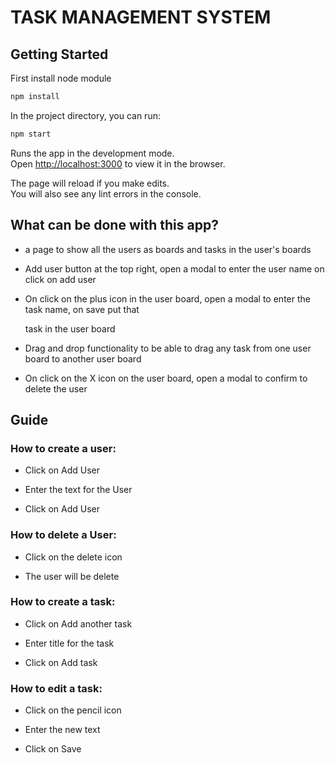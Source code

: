 # TASK MANAGEMENT SYSTEM

## Getting Started
First install node module

```bash
npm install
```
 
In the project directory, you can run:

```bash
npm start
```

Runs the app in the development mode.\
Open [http://localhost:3000](http://localhost:3000) to view it in the browser.

The page will reload if you make edits.\
You will also see any lint errors in the console.

## What can be done with this app?

- a page to show all the users as boards and tasks in the user's boards

- Add user button at the top right, open a modal to enter the user name on click on add user

- On click on the plus icon in the user board, open a modal to enter the task name, on save put that    

  task in the user board

- Drag and drop functionality to be able to drag any task from one user board to another user board

- On click on the X icon on the user board, open a modal to confirm to delete the user
 
## Guide

### How to create a user:

- Click on Add User

- Enter the text for the User

- Click on Add User
 

### How to delete a User:

- Click on the delete icon

- The user will be delete
 
### How to create a task:

- Click on Add another task

- Enter title for the task

- Click on Add task

### How to edit a task:

- Click on the pencil icon

- Enter the new text

- Click on Save
 
